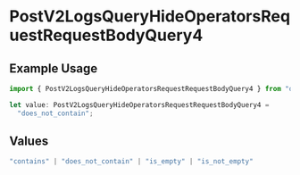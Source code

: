 # PostV2LogsQueryHideOperatorsRequestRequestBodyQuery4

## Example Usage

```typescript
import { PostV2LogsQueryHideOperatorsRequestRequestBodyQuery4 } from "orq-poc-typescript-multi-env-version/models/operations";

let value: PostV2LogsQueryHideOperatorsRequestRequestBodyQuery4 =
  "does_not_contain";
```

## Values

```typescript
"contains" | "does_not_contain" | "is_empty" | "is_not_empty"
```